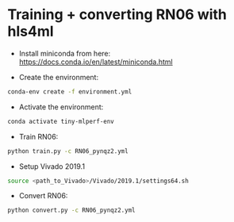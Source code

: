 # Training + converting RN06 with hls4ml

* Install miniconda from here: https://docs.conda.io/en/latest/miniconda.html

* Create the environment:
```bash
conda-env create -f environment.yml
```

* Activate the environment:
```bash
conda activate tiny-mlperf-env
```

* Train RN06:
```bash
python train.py -c RN06_pynqz2.yml
```

* Setup Vivado 2019.1
```bash
source <path_to_Vivado>/Vivado/2019.1/settings64.sh
```

* Convert RN06:
```bash
python convert.py -c RN06_pynqz2.yml
```
